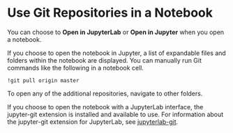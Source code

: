 # Use Git Repositories in a Notebook<a name="emr-git-repo-open"></a>

You can choose to **Open in JupyterLab** or **Open in Jupyter** when you open a notebook\. 

If you choose to open the notebook in Jupyter, a list of expandable files and folders within the notebook are displayed\. You can manually run Git commands like the following in a notebook cell\. 

```
!git pull origin master
```

To open any of the additional repositories, navigate to other folders\. 

If you choose to open the notebook with a JupyterLab interface, the jupyter\-git extension is installed and available to use\. For information about the jupyter\-git extension for JupyterLab, see [jupyterlab\-git](https://github.com/jupyterlab/jupyterlab-git)\.